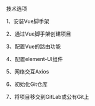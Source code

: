 技术选项

1、安装Vue脚手架

2、通过Vue脚手架创建项目

3、配置Vue的路由功能

4、配置element-UI组件

5、网络交互Axios

6、初始化Git仓库

7、将项目移交到GitLab或公有Git上